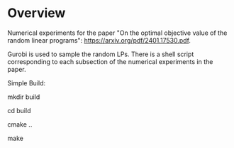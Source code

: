 # Overview
Numerical experiments for the paper "On the optimal objective value of the random linear programs": 
https://arxiv.org/pdf/2401.17530.pdf. 

Gurobi is used to sample the random LPs. 
There is a shell script corresponding to each subsection of the numerical experiments in the paper. 

Simple Build:

mkdir build 

cd build

cmake ..

make


